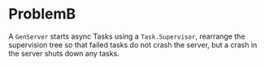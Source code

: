 # ProblemB

A `GenServer` starts async Tasks using a `Task.Supervisor`, rearrange the
supervision tree so that failed tasks do not crash the server, but a crash in
the server shuts down any tasks.
